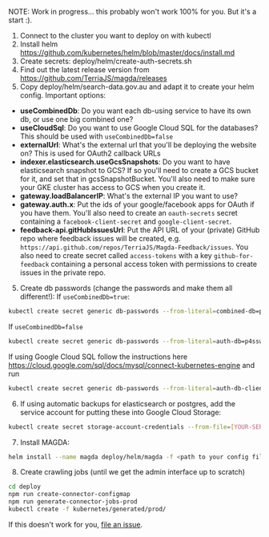 NOTE: Work in progress... this probably won't work 100% for you. But it's a start :).

1. Connect to the cluster you want to deploy on with kubectl
2. Install helm https://github.com/kubernetes/helm/blob/master/docs/install.md
3. Create secrets: deploy/helm/create-auth-secrets.sh
4. Find out the latest release version from https://github.com/TerriaJS/magda/releases
5. Copy deploy/helm/search-data.gov.au and adapt it to create your helm config. Important options:
  - **useCombinedDb**: Do you want each db-using service to have its own db, or use one big combined one?
  - **useCloudSql**: Do you want to use Google Cloud SQL for the databases? This should be used with `useCombinedDb=false`
  - **externalUrl**: What's the external url that you'll be deploying the website on? This is used for OAuth2 callback URLs
  - **indexer.elasticsearch.useGcsSnapshots**: Do you want to have elasticsearch snapshot to GCS? If so you'll need to create a GCS bucket for it, and set that in gcsSnapshotBucket. You'll also need to make sure your GKE cluster has access to GCS when you create it.
  - **gateway.loadBalancerIP**: What's the external IP you want to use?
  - **gateway.auth.x**: Put the ids of your google/facebook apps for OAuth if you have them. You'll also need to create an `oauth-secrets` secret containing a `facebook-client-secret` and `google-client-secret`.
  - **feedback-api.gitHubIssuesUrl**: Put the API URL of your (private) GitHub repo where feedback issues will be created, e.g. `https://api.github.com/repos/TerriaJS/Magda-Feedback/issues`. You also need to create secret called `access-tokens` with a key `github-for-feedback` containing a personal access token with permissions to create issues in the private repo.

5. Create db passwords (change the passwords and make them all different!):
If `useCombinedDb=true`:
```bash
kubectl create secret generic db-passwords --from-literal=combined-db=p4ssw0rd --from-literal=combined-db-client=p4ssw0rd --from-literal=auth-db-client=p4ssw0rd --from-literal=discussions-db-client=p4ssw0rd --from-literal=session-store-client=p4ssw0rd --from-literal=registry-datastore-client=p4ssw0rd --from-literal=elasticsearch=p4ssw0rd
```
If `useCombinedDb=false`
```bash
kubectl create secret generic db-passwords --from-literal=auth-db=p4ssw0rd --from-literal=discussions-db=p4ssw0rd --from-literal=session-store=p4ssw0rd  --from-literal=registry-datastore=p4ssw0rd --from-literal=auth-db-client=p4ssw0rd --from-literal=discussions-db-client=p4ssw0rd --from-literal=session-store-client=p4ssw0rd --from-literal=registry-datastore-client=p4ssw0rd --from-literal=elasticsearch=p4ssw0rd
```
If using Google Cloud SQL follow the instructions here https://cloud.google.com/sql/docs/mysql/connect-kubernetes-engine and run
```bash
kubectl create secret generic db-passwords --from-literal=auth-db-client=p4ssw0rd --from-literal=session-store-client=p4ssw0rd --from-literal=registry-datastore-client=p4ssw0rd --from-literal=elasticsearch=p4ssw0rd
```

6. If using automatic backups for elasticsearch or postgres, add the service account for putting these into Google Cloud Storage:
```bash
kubectl create secret storage-account-credentials --from-file=[YOUR-SERVICE-ACCOUNT-JSON]
```

7. Install MAGDA:
```bash
helm install --name magda deploy/helm/magda -f <path to your config file>
```
8. Create crawling jobs (until we get the admin interface up to scratch)
```bash
cd deploy
npm run create-connector-configmap
npm run generate-connector-jobs-prod
kubectl create -f kubernetes/generated/prod/
```

If this doesn't work for you, [file an issue](https://github.com/TerriaJS/magda/issues).
